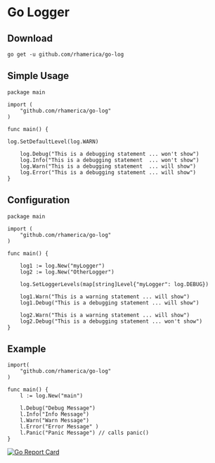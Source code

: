 # Go Logger




## Download

    go get -u github.com/rhamerica/go-log


## Simple Usage

    package main
    
    import (
    	"github.com/rhamerica/go-log"
    )
    
    func main() {

	log.SetDefaultLevel(log.WARN)

    	log.Debug("This is a debugging statement ... won't show")
    	log.Info("This is a debugging statement  ... won't show")
    	log.Warn("This is a debugging statement  ... will show")
    	log.Error("This is a debugging statement ... will show")
    }


## Configuration


    package main
    
    import (
    	"github.com/rhamerica/go-log"
    )
    
    func main() {
    
    	log1 := log.New("myLogger")
    	log2 := log.New("OtherLogger")
    
    	log.SetLoggerLevels(map[string]Level{"myLogger": log.DEBUG})
    
    	log1.Warn("This is a warning statement ... will show")
    	log1.Debug("This is a debugging statement ... will show")
    
    	log2.Warn("This is a warning statement ... will show")
    	log2.Debug("This is a debugging statement ... won't show")
    }



## Example

    import(
        "github.com/rhamerica/go-log"
    ) 
     
    func main() {
        l := log.New("main")

        l.Debug("Debug Message")
        l.Info("Info Message")
        l.Warn("Warn Message")
        l.Error("Error Message" )
        l.Panic("Panic Message") // calls panic()
    }



[![Go Report Card](https://goreportcard.com/badge/github.com/rhamerica/go-logger)](https://goreportcard.com/report/github.com/rhamerica/go-logger)
